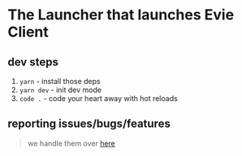 # The Launcher that launches Evie Client

## dev steps

1. `yarn` - install those deps
2. `yarn dev` - init dev mode
3. `code .` - code your heart away with hot reloads

## reporting issues/bugs/features

> we handle them over [here](https://github.com/EvieClient/EvieClient-Releases/issues/new/choose)
